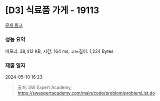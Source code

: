 # [D3] 식료품 가게 - 19113 

[문제 링크](https://swexpertacademy.com/main/code/problem/problemDetail.do?contestProbId=AYxCRFA6iiEDFASu) 

### 성능 요약

메모리: 38,412 KB, 시간: 164 ms, 코드길이: 1,224 Bytes

### 제출 일자

2024-05-10 16:23



> 출처: SW Expert Academy, https://swexpertacademy.com/main/code/problem/problemList.do